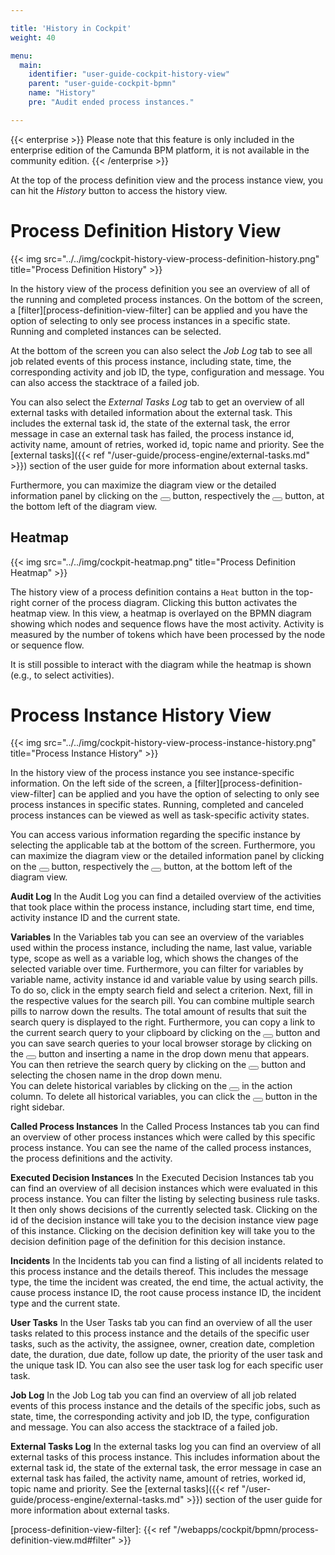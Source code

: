 ```yaml
---

title: 'History in Cockpit'
weight: 40

menu:
  main:
    identifier: "user-guide-cockpit-history-view"
    parent: "user-guide-cockpit-bpmn"
    name: "History"
    pre: "Audit ended process instances."

---
```



{{< enterprise >}}
Please note that this feature is only included in the enterprise edition of the Camunda BPM platform, it is not available in the community edition.
{{< /enterprise >}}

At the top of the process definition view and the process instance view, you can hit the _History_ button to access the history view.


# Process Definition History View

{{< img src="../../img/cockpit-history-view-process-definition-history.png" title="Process Definition History" >}}

In the history view of the process definition you see an overview of all of the running and completed process instances. On the bottom of the screen, a [filter][process-definition-view-filter] can be applied and you have the option of selecting to only see process instances in a specific state. Running and completed instances can be selected.

At the bottom of the screen you can also select the _Job Log_ tab to see all job related events of this process instance, including state, time, the corresponding activity and job ID, the type, configuration and message. You can also access the stacktrace of a failed job.

You can also select the _External Tasks Log_ tab to get an overview of all external tasks with detailed information about the external task. This includes the external task id, the state of the external task, the error message in case an external task has failed, the process instance id, activity name, amount of retries, worked id, topic name and priority. See the [external tasks]({{< ref "/user-guide/process-engine/external-tasks.md" >}}) section of the user guide for more information about external tasks.

Furthermore, you can maximize the diagram view or the detailed information panel by clicking on the <button class="btn btn-xs"><i class="glyphicon glyphicon-resize-full"></i></button> button, respectively the <button class="btn btn-xs"><i class="glyphicon glyphicon-menu-up"></i></button> button, at the bottom left of the diagram view.

## Heatmap

{{< img src="../../img/cockpit-heatmap.png" title="Process Definition Heatmap" >}}

The history view of a process definition contains a `Heat` button in the top-right corner of the process diagram. Clicking this button activates the heatmap view. In this view, a heatmap is overlayed on the BPMN diagram showing which nodes and sequence flows have the most activity. Activity is measured by the number of tokens which have been processed by the node or sequence flow.

It is still possible to interact with the diagram while the heatmap is shown (e.g., to select activities).


# Process Instance History View

{{< img src="../../img/cockpit-history-view-process-instance-history.png" title="Process Instance History" >}}

In the history view of the process instance you see instance-specific information. On the left side of the screen, a [filter][process-definition-view-filter] can be applied and you have the option of selecting to only see process instances in specific states. Running, completed and canceled process instances can be viewed as well as task-specific activity states.

You can access various information regarding the specific instance by selecting the applicable tab at the bottom of the screen. Furthermore, you can maximize the diagram view or the detailed information panel by clicking on the <button class="btn btn-xs"><i class="glyphicon glyphicon-resize-full"></i></button> button, respectively the <button class="btn btn-xs"><i class="glyphicon glyphicon-menu-up"></i></button> button, at the bottom left of the diagram view.

**Audit Log**
In the Audit Log you can find a detailed overview of the activities that took place within the process instance, including start time, end time, activity instance ID and the current state.

**Variables**
In the Variables tab you can see an overview of the variables used within the process instance, including the name, last value, variable type, scope as well as a variable log, which shows the changes of the selected variable over time. Furthermore, you can filter for variables by variable name, activity instance id and variable value by using search pills. To do so, click in the empty search field and select a criterion. Next, fill in the respective values for the search pill. You can combine multiple search pills to narrow down the results. The total amount of results that suit the search query is displayed to the right. Furthermore, you can copy a link to the current search query to your clipboard by clicking on the <button class="btn btn-xs"><i class="glyphicon glyphicon-link"></i></button> button and you can save search queries to your local browser storage by clicking on the <button class="btn btn-xs"><i class="glyphicon glyphicon-floppy-disk"></i></button> button and inserting a name in the drop down menu that appears. You can then retrieve the search query by clicking on the <button class="btn btn-xs"><i class="glyphicon glyphicon-floppy-disk"></i></button> button and selecting the chosen name in the drop down menu.  
You can delete historical variables by clicking on the <button class="btn btn-xs"><i class="glyphicon glyphicon-trash"></i></button> in the action column. To delete all historical variables, you can click the <button class="btn btn-xs"><i class="glyphicon glyphicon-trash"></i></button> button in the right sidebar. 

**Called Process Instances**
In the Called Process Instances tab you can find an overview of other process instances which were called by this specific process instance. You can see the name of the called process instances, the process definitions and the activity.

**Executed Decision Instances**
In the Executed Decision Instances tab you can find an overview of all decision instances which were evaluated in this process instance. You can filter the listing by selecting business rule tasks. It then only shows decisions of the currently selected task. Clicking on the id of the decision instance will take you to the decision instance view page of this instance. Clicking on the decision definition key will take you to the decision definition page of the definition for this decision instance.

**Incidents**
In the Incidents tab you can find a listing of all incidents related to this process instance and the details thereof. This includes the message type, the time the incident was created, the end time, the actual activity, the cause process instance ID, the root cause process instance ID, the incident type and the current state.

**User Tasks**
In the User Tasks tab you can find an overview of all the user tasks related to this process instance and the details of the specific user tasks, such as the activity, the assignee, owner, creation date, completion date, the duration, due date, follow up date, the priority of the user task and the unique task ID. You can also see the user task log for each specific user task.

**Job Log**
In the Job Log tab you can find an overview of all job related events of this process instance and the details of the specific jobs, such as state, time, the corresponding activity and job ID, the type, configuration and message. You can also access the stacktrace of a failed job.

**External Tasks Log**
In the external tasks log you can find an overview of all external tasks of this process instance. This includes information about the external task id, the state of the external task, the error message in case an external task has failed, the activity name, amount of retries, worked id, topic name and priority. See the [external tasks]({{< ref "/user-guide/process-engine/external-tasks.md" >}}) section of the user guide for more information about external tasks.

[process-definition-view-filter]: {{< ref "/webapps/cockpit/bpmn/process-definition-view.md#filter" >}}
